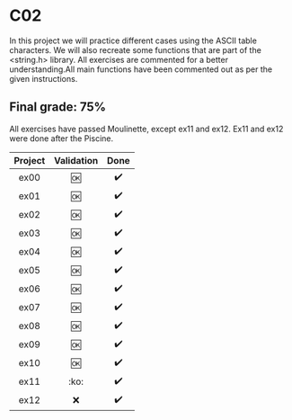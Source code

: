 # C02

In this project we will practice different cases using the ASCII table characters. We will also recreate some functions that are part of the <string.h> library. All exercises are commented for a better understanding.All main functions have been commented out as per the given instructions.


## Final grade: 75%
All exercises have passed Moulinette, except ex11 and ex12. Ex11 and ex12 were done after the Piscine.

| Project | Validation | Done |
|:----:|:------------------:| :----: |
| ex00 | :ok: | :heavy_check_mark: |
| ex01 | :ok: | :heavy_check_mark: |
| ex02 | :ok: | :heavy_check_mark: |
| ex03 | :ok: | :heavy_check_mark: |
| ex04 | :ok: | :heavy_check_mark: |
| ex05 | :ok: | :heavy_check_mark: |
| ex06 | :ok: | :heavy_check_mark: |
| ex07 | :ok: | :heavy_check_mark: |
| ex08 | :ok: | :heavy_check_mark: |
| ex09 | :ok: | :heavy_check_mark: |
| ex10 | :ok: | :heavy_check_mark: |
| ex11 | :ko: | :heavy_check_mark: |
| ex12 | :x: | :heavy_check_mark: |